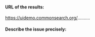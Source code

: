 #### URL of the results:
https://uidemo.commonsearch.org/..........

#### Describe the issue precisely:
